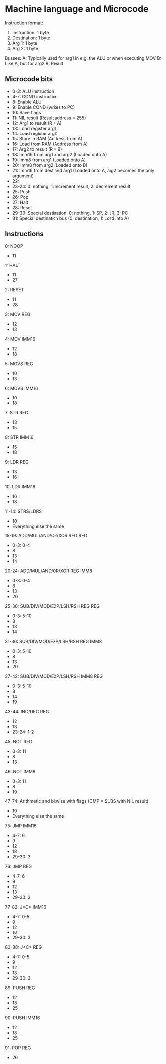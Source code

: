 # Machine language and Microcode

Instruction format:
1. Instruction: 1 byte
2. Destination: 1 byte
3. Arg 1:       1 byte
4. Arg 2:       1 byte

Busses:
A: Typically used for arg1 in e.g. the ALU or when executing MOV
B: Like A, but for arg2
R: Result

## Microcode bits
- 0-3: ALU instruction
- 4-7: COND instruction
- 8: Enable ALU
- 9: Enable COND (writes to PC)
- 10: Save flags
- 11: NIL result (Result address = 255)
- 12: Arg1 to result (R = A)
- 13: Load register arg1
- 14: Load register arg2
- 15: Store in RAM  (Address from A)
- 16: Load from RAM (Address from A)
- 17: Arg2 to result (R = B)
- 18: Imm16 from arg1 and arg2 (Loaded onto A)
- 19: Imm8 from arg1 (Loaded onto A)
- 20: Imm8 from arg2 (Loaded onto B)
- 21: Imm16 from dest and arg1 (Loaded onto A, arg2 becomes the only argument)
- 22: 
- 23-24: 0: nothing, 1: increment result, 2: decrement result
- 25: Push
- 26: Pop
- 27: Halt
- 28: Reset
- 29-30: Special destination: 0: nothing, 1: SP, 2: LR, 3: PC
- 31: Special destination bus (0: destination, 1: Load into A)

## Instructions

0: NOOP
- 11

1: HALT
- 11
- 27

2: RESET
- 11
- 28

3: MOV REG
- 12
- 13

4: MOV IMM16
- 12
- 18

5: MOVS REG
- 10
- 13

6: MOVS IMM16
- 10
- 18

7: STR REG
- 13
- 15

8: STR IMM16
- 15
- 18

9: LDR REG
- 13
- 16

10: LDR IMM16
- 16
- 18

11-14: STRS/LDRS
- 10
- Everything else the same

15-19: ADD/MUL/AND/OR/XOR REG REG
- 0-3: 0-4
- 8
- 13
- 14

20-24: ADD/MUL/AND/OR/XOR REG IMM8
- 0-3: 0-4
- 8
- 13
- 20

25-30: SUB/DIV/MOD/EXP/LSH/RSH REG REG
- 0-3: 5-10
- 8
- 13
- 14

31-36: SUB/DIV/MOD/EXP/LSH/RSH REG IMM8
- 0-3: 5-10
- 8
- 13
- 20

37-42: SUB/DIV/MOD/EXP/LSH/RSH IMM8 REG
- 0-3: 5-10
- 8
- 14
- 19

43-44: INC/DEC REG
- 12
- 13
- 23-24: 1-2

45: NOT REG
- 0-3: 11
- 8
- 13

46: NOT IMM8
- 0-3: 11
- 8
- 19

47-74: Arithmetic and bitwise with flags (CMP = SUBS with NIL result)
- 10
- Everything else the same

75: JMP IMM16
- 4-7: 6
- 9
- 12
- 18
- 29-30: 3

76: JMP REG
- 4-7: 6
- 9
- 12
- 13
- 29-30: 3

77-82: J\<C\> IMM16
- 4-7: 0-5
- 9
- 12
- 18
- 29-30: 3

83-88: J\<C\> REG
- 4-7: 0-5
- 9
- 12
- 13
- 29-30: 3

89: PUSH REG
- 12
- 13
- 25

90: PUSH IMM16
- 12
- 18
- 25

91: POP REG
- 26